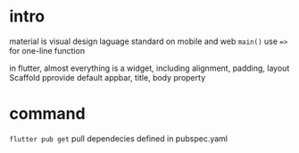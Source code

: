 # intro
material is visual design laguage standard on mobile and web
`main()` use `=>` for one-line function

in flutter, almost everything is a widget, including alignment, padding, layout
Scaffold pprovide default appbar, title, body property


# command
`flutter pub get` pull dependecies defined in pubspec.yaml











